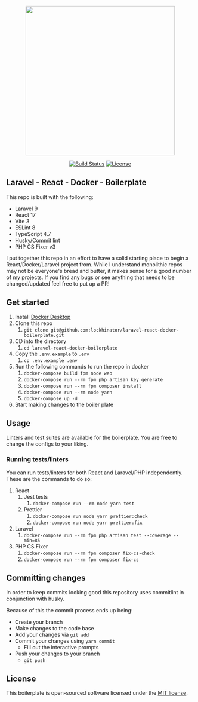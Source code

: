 <p align="center"><a href="https://laravel.com" target="_blank"><img src="https://raw.githubusercontent.com/laravel/art/master/logo-lockup/5%20SVG/2%20CMYK/1%20Full%20Color/laravel-logolockup-cmyk-red.svg" width="400"></a></p>

<p align="center">
<a href="https://github.com/lockhinator/laravel-react-docker-boilerplate/actions?query=branch%3Amain++"><img src="https://img.shields.io/github/workflow/status/lockhinator/laravel-react-docker-boilerplate/tests/main" alt="Build Status"></a>
<a href="https://opensource.org/licenses/MIT"><img src="https://img.shields.io/packagist/l/laravel/framework" alt="License"></a>
</p>

## Laravel - React - Docker - Boilerplate

This repo is built with the following:
- Laravel 9
- React 17
- Vite 3
- ESLint 8
- TypeScript 4.7
- Husky/Commit lint
- PHP CS Fixer v3

I put together this repo in an effort to have a solid starting place to begin a React/Docker/Laravel project from. 
While I understand monolithic repos may not be everyone's bread and butter, it makes sense for a good number of my projects.
If you find any bugs or see anything that needs to be changed/updated feel free to put up a PR!

## Get started

1. Install [Docker Desktop](https://docs.docker.com/desktop/#download-and-install) 
2. Clone this repo
   1. `git clone git@github.com:lockhinator/laravel-react-docker-boilerplate.git`
3. CD into the directory
   1. `cd laravel-react-docker-boilerplate`
4. Copy the `.env.example` to `.env`
   1. `cp .env.example .env`
5. Run the following commands to run the repo in docker
   1. `docker-compose build fpm node web`
   2. `docker-compose run --rm fpm php artisan key generate`
   3. `docker-compose run --rm fpm composer install`
   4. `docker-compose run --rm node yarn`
   5. `docker-compose up -d`
6. Start making changes to the boiler plate

## Usage

Linters and test suites are available for the boilerplate. You are free to change the configs to your liking.

### Running tests/linters

You can run tests/linters for both React and Laravel/PHP independently. These are the commands to do so:
1. React
   1. Jest tests
      1. `docker-compose run --rm node yarn test`
   2. Prettier
      1. `docker-compose run node yarn prettier:check`
      2. `docker-compose run node yarn prettier:fix`
2. Laravel
   1. `docker-compose run --rm fpm php artisan test --coverage --min=85`
3. PHP CS Fixer
   1. `docker-compose run --rm fpm composer fix-cs-check`
   2. `docker-compose run --rm fpm composer fix-cs`

## Committing changes

In order to keep commits looking good this repository uses commitlint in conjunction with husky. 

Because of this the commit process ends up being:
- Create your branch
- Make changes to the code base
- Add your changes via `git add`
- Commit your changes using `yarn commit`
  - Fill out the interactive prompts
- Push your changes to your branch
  - `git push`

## License

This boilerplate is open-sourced software licensed under the [MIT license](https://opensource.org/licenses/MIT).
